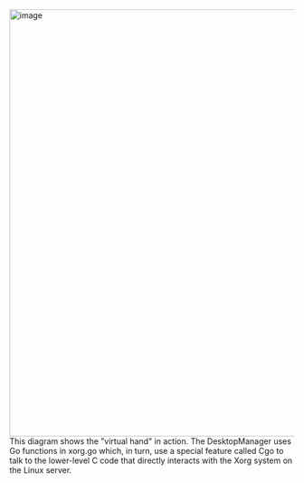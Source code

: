 <img width="1224" height="754" alt="image" src="https://github.com/user-attachments/assets/4443f323-5892-403b-9bb0-cbd5cc9622d2" />
This diagram shows the "virtual hand" in action. The DesktopManager  uses Go functions in xorg.go which, in turn, use a special feature called Cgo to talk to the lower-level C code that directly interacts with the Xorg system on the Linux server.
